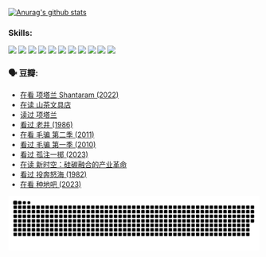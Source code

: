 
[![Anurag's github stats](https://github-readme-stats.vercel.app/api?username=w940853815)](https://github.com/anuraghazra/github-readme-stats)

### Skills:

<code><img height="32" src="https://cdn.jsdelivr.net/npm/simple-icons@v5/icons/python.svg"></code>
<code><img height="32" src="https://cdn.jsdelivr.net/npm/simple-icons@v5/icons/javascript.svg"></code>
<code><img height="32" src="https://cdn.jsdelivr.net/npm/simple-icons@v5/icons/django.svg"></code>
<code><img height="32" src="https://cdn.jsdelivr.net/npm/simple-icons@v5/icons/flask.svg"></code>
<code><img height="32" src="https://cdn.jsdelivr.net/npm/simple-icons@v5/icons/vuetify.svg"></code>
<code><img height="32" src="https://cdn.jsdelivr.net/npm/simple-icons@v5/icons/git.svg"></code>
<code><img height="32" src="https://cdn.jsdelivr.net/npm/simple-icons@v5/icons/docker.svg"></code>
<code><img height="32" src="https://cdn.jsdelivr.net/npm/simple-icons@v5/icons/postgresql.svg"></code>
<code><img height="32" src="https://cdn.jsdelivr.net/npm/simple-icons@v5/icons/elasticsearch.svg"></code>
<code><img height="32" src="https://cdn.jsdelivr.net/npm/simple-icons@v5/icons/macos.svg"></code>
<code><img height="32" src="https://cdn.jsdelivr.net/npm/simple-icons@v5/icons/linux.svg"></code>

### 🗣 豆瓣:

<!-- DOUBAN-ACTIVITIES:START -->
- [在看 项塔兰 Shantaram‎ (2022)](https://www.douban.com/people/136069238/status/4365497032/?_i=94189749)
- [在读 山茶文具店](https://www.douban.com/people/136069238/status/4364620725/?_i=94189749)
- [读过 项塔兰](https://www.douban.com/people/136069238/status/4364620288/?_i=94189749)
- [看过 老井‎ (1986)](https://www.douban.com/people/136069238/status/4362366672/?_i=94189749)
- [在看 毛骗 第二季‎ (2011)](https://www.douban.com/people/136069238/status/4355752869/?_i=94189749)
- [看过 毛骗 第一季‎ (2010)](https://www.douban.com/people/136069238/status/4355752667/?_i=94189749)
- [看过 孤注一掷‎ (2023)](https://www.douban.com/people/136069238/status/4354774568/?_i=94189749)
- [在读 新时空：硅碳融合的产业革命](https://www.douban.com/people/136069238/status/4348545149/?_i=94189749)
- [看过 投奔怒海‎ (1982)](https://www.douban.com/people/136069238/status/4336696255/?_i=94189749)
- [在看 种地吧‎ (2023)](https://www.douban.com/people/136069238/status/4331431344/?_i=94189749)
<!-- DOUBAN-ACTIVITIES:END -->


![Snake animation](https://raw.githubusercontent.com/w940853815/w940853815/output/github-contribution-grid-snake.svg)

<!--
**w940853815/w940853815** is a ✨ _special_ ✨ repository because its `README.md` (this file) appears on your GitHub profile.

Here are some ideas to get you started:

- 🔭 I’m currently working on ...
- 🌱 I’m currently learning ...
- 👯 I’m looking to collaborate on ...
- 🤔 I’m looking for help with ...
- 💬 Ask me about ...
- 📫 How to reach me: ...
- 😄 Pronouns: ...
- ⚡ Fun fact: ...
-->
